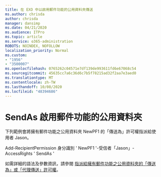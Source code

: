 ```yaml
---
title: 在 EXO 中以啟用郵件功能的公用資料夾傳送
ms.author: chrisda
author: chrisda
manager: dansimp
ms.date: 04/21/2020
ms.audience: ITPro
ms.topic: article
ms.service: o365-administration
ROBOTS: NOINDEX, NOFOLLOW
localization_priority: Normal
ms.custom:
- "1956"
- "3500007"
ms.openlocfilehash: 0765262c04571e7df139de993611fd6e67068c54
ms.sourcegitcommit: 45635cc7a6c36d6c7b5f78215ad32f2aa7e3aed0
ms.translationtype: MT
ms.contentlocale: zh-TW
ms.lasthandoff: 10/08/2020
ms.locfileid: "48394686"
---
```

# <a name="sendas-mail-enabled-public-folder"></a>SendAs 啟用郵件功能的公用資料夾

下列範例會將擁有郵件功能之公用資料夾 NewPF1 的「傳送為」許可權指派給使用者 Jason。

Add-RecipientPermission 身分識別 ' NewPF1 '-受信者「Jason」-AccessRights ' SendAs '

如需詳細的語法及參數資訊，請參閱 [指派給擁有郵件功能之公用資料夾的「傳送為」或「代理傳送」許可權](https://docs.microsoft.com/exchange/collaboration-exo/public-folders/assign-permissions-mail-enabled-pfs)。
